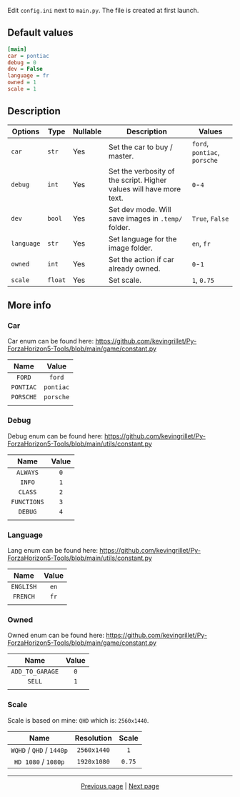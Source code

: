 Edit `config.ini` next to `main.py`. The file is created at first launch.

## Default values

```ini
[main]
car = pontiac
debug = 0
dev = False
language = fr
owned = 1
scale = 1
```

## Description

| Options    | Type    | Nullable | Description                                                         | Values                       |
|------------|---------|----------|---------------------------------------------------------------------|------------------------------|
| `car`      | `str`   | Yes      | Set the car to buy / master.                                        | `ford`, `pontiac`, `porsche` |
| `debug`    | `int`   | Yes      | Set the verbosity of the script. Higher values will have more text. | `0`-`4`                      |
| `dev`      | `bool`  | Yes      | Set dev mode. Will save images in `.temp/` folder.                  | `True`, `False`              |
| `language` | `str`   | Yes      | Set language for the image folder.                                  | `en`, `fr`                   |
| `owned`    | `int`   | Yes      | Set the action if car already owned.                                | `0`-`1`                      |
| `scale`    | `float` | Yes      | Set scale.                                                          | `1`, `0.75`                  |


## More info

### Car

Car enum can be found here: <https://github.com/kevingrillet/Py-ForzaHorizon5-Tools/blob/main/game/constant.py>

| Name      | Value     |
|:---------:|:---------:|
| `FORD`    | `ford`    |
| `PONTIAC` | `pontiac` |
| `PORSCHE` | `porsche` |
|           |           |

### Debug

Debug enum can be found here: <https://github.com/kevingrillet/Py-ForzaHorizon5-Tools/blob/main/utils/constant.py>

| Name        | Value |
|:-----------:|:-----:|
| `ALWAYS`    | `0`   |
| `INFO`      | `1`   |
| `CLASS`     | `2`   |
| `FUNCTIONS` | `3`   |
| `DEBUG`     | `4`   |
|             |       |

### Language

Lang enum can be found here: <https://github.com/kevingrillet/Py-ForzaHorizon5-Tools/blob/main/utils/constant.py>

| Name      | Value |
|:---------:|:-----:|
| `ENGLISH` | `en`  |
| `FRENCH`  | `fr`  |
|           |       |

### Owned

Owned enum can be found here: <https://github.com/kevingrillet/Py-ForzaHorizon5-Tools/blob/main/game/constant.py>

| Name            | Value |
|:---------------:|:-----:|
| `ADD_TO_GARAGE` | `0`   |
| `SELL`          | `1`   |
|                 |       |

### Scale

Scale is based on mine: `QHD` which is: `2560x1440`.

| Name                     | Resolution  | Scale  |
|:------------------------:|:-----------:|:------:|
| `WQHD` / `QHD` / `1440p` | `2560x1440` | `1`    |
| `HD 1080` / `1080p`      | `1920x1080` | `0.75` |

<hr>

<div align="center">
<a href="https://github.com/kevingrillet/Py-ForzaHorizon5-Tools/wiki/Home">Previous page</a>
|
<a href="https://github.com/kevingrillet/Py-ForzaHorizon5-Tools/wiki/Requirements">Next page</a>
</div>
